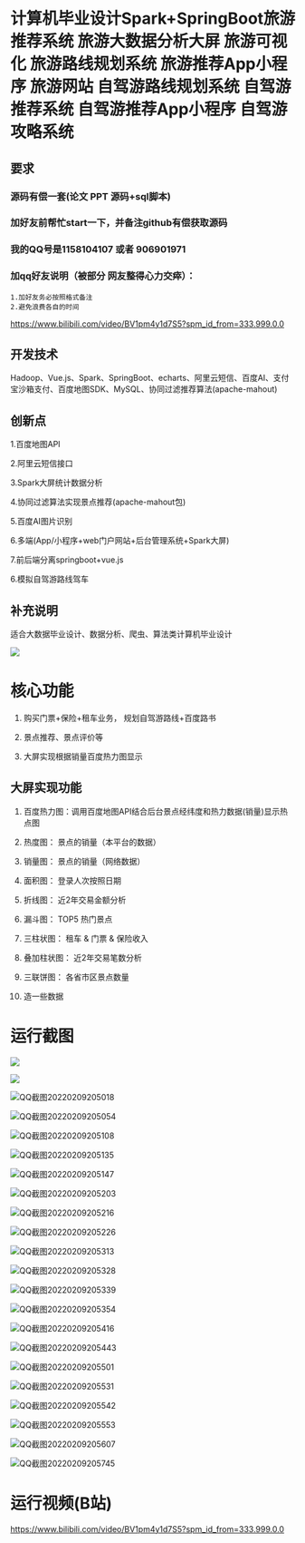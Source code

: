 

# 计算机毕业设计Spark+SpringBoot旅游推荐系统 旅游大数据分析大屏 旅游可视化 旅游路线规划系统 旅游推荐App小程序 旅游网站 自驾游路线规划系统 自驾游推荐系统 自驾游推荐App小程序 自驾游攻略系统

## 要求
### 源码有偿一套(论文 PPT 源码+sql脚本)
### 
### 加好友前帮忙start一下，并备注github有偿获取源码
### 我的QQ号是1158104107 或者 906901971
### 加qq好友说明（被部分  网友整得心力交瘁）：
    1.加好友务必按照格式备注
    2.避免浪费各自的时间

https://www.bilibili.com/video/BV1pm4y1d7S5?spm_id_from=333.999.0.0

## 开发技术
Hadoop、Vue.js、Spark、SpringBoot、echarts、阿里云短信、百度AI、支付宝沙箱支付、百度地图SDK、MySQL、协同过滤推荐算法(apache-mahout)

## 创新点
1.百度地图API

2.阿里云短信接口

3.Spark大屏统计数据分析

4.协同过滤算法实现景点推荐(apache-mahout包)

5.百度AI图片识别

6.多端(App/小程序+web门户网站+后台管理系统+Spark大屏)

7.前后端分离springboot+vue.js

6.模拟自驾游路线驾车





## 补充说明
适合大数据毕业设计、数据分析、爬虫、算法类计算机毕业设计

![](文件夹.png)

# 核心功能

1. 购买门票+保险+租车业务， 规划自驾游路线+百度路书

2. 景点推荐、景点评价等

3. 大屏实现根据销量百度热力图显示



## 大屏实现功能

1. 百度热力图：调用百度地图API结合后台景点经纬度和热力数据(销量)显示热点图

2. 热度图： 景点的销量（本平台的数据）

3. 销量图： 景点的销量（网络数据）

4. 面积图： 登录人次按照日期

5. 折线图： 近2年交易金额分析

6. 漏斗图： TOP5 热门景点

7. 三柱状图： 租车 & 门票 & 保险收入

8. 叠加柱状图： 近2年交易笔数分析

9. 三联饼图： 各省市区景点数量

10. 造一些数据











# 运行截图

![](1.png)

![](2.png)

![QQ截图20220209205018](QQ截图20220209205018.png)

![QQ截图20220209205054](QQ截图20220209205054.png)

![QQ截图20220209205108](QQ截图20220209205108.png)

![QQ截图20220209205135](QQ截图20220209205135.png)

![QQ截图20220209205147](QQ截图20220209205147.png)

![QQ截图20220209205203](QQ截图20220209205203.png)

![QQ截图20220209205216](QQ截图20220209205216.png)

![QQ截图20220209205226](QQ截图20220209205226.png)

![QQ截图20220209205313](QQ截图20220209205313.png)

![QQ截图20220209205328](QQ截图20220209205328.png)

![QQ截图20220209205339](QQ截图20220209205339.png)

![QQ截图20220209205354](QQ截图20220209205354.png)

![QQ截图20220209205416](QQ截图20220209205416.png)

![QQ截图20220209205443](QQ截图20220209205443.png)

![QQ截图20220209205501](QQ截图20220209205501.png)

![QQ截图20220209205531](QQ截图20220209205531.png)

![QQ截图20220209205542](QQ截图20220209205542.png)

![QQ截图20220209205553](QQ截图20220209205553.png)

![QQ截图20220209205607](QQ截图20220209205607.png)

![QQ截图20220209205745](QQ截图20220209205745.png)

# 运行视频(B站)

https://www.bilibili.com/video/BV1pm4y1d7S5?spm_id_from=333.999.0.0





